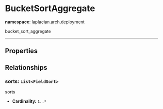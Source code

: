# **BucketSortAggregate**
**namespace:** laplacian.arch.deployment

bucket_sort_aggregate



---

## Properties

## Relationships

### sorts: `List<FieldSort>`
sorts
- **Cardinality:** `1..*`